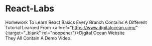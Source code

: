 # React-Labs
Homework To Learn React Basics
Every Branch Contains A Different Tutorial Learned From <a href="https://www.digitalocean.com/" {:target="_blank" rel="noopener"}>Digital Ocean Website</a>
<br>They All Contain A Demo Video.
